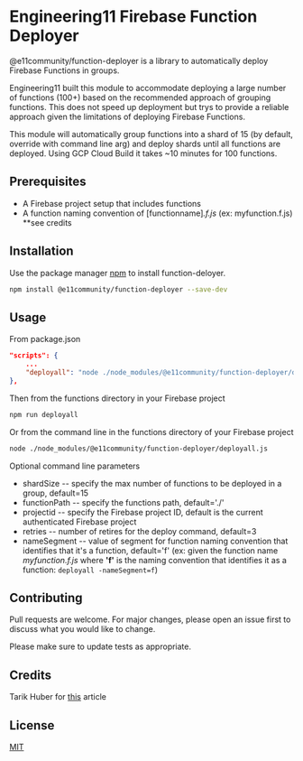 # Engineering11 Firebase Function Deployer

@e11community/function-deployer is a library to automatically deploy Firebase Functions in groups.

Engineering11 built this module to accommodate deploying a large number of functions (100+) based on the recommended approach of grouping functions. This does not speed up deployment but trys to provide a reliable approach given the limitations of deploying Firebase Functions.

This module will automatically group functions into a shard of 15 (by default, override with command line arg) and deploy  shards until all functions are deployed. Using GCP Cloud Build it takes ~10 minutes for 100 functions.


## Prerequisites
- A Firebase project setup that includes functions
- A function naming convention of [functionname]*.f.js* (ex: myfunction.f.js) **see credits
## Installation

Use the package manager [npm](https://www.npmjs.com/get-npm) to install function-deloyer.

```bash
npm install @e11community/function-deployer --save-dev
```

## Usage
From package.json
```json
"scripts": {
    ...
    "deployall": "node ./node_modules/@e11community/function-deployer/deployall.js",
},
```
Then from the functions directory in your Firebase project
```bash
npm run deployall
```

Or from the command line in the functions directory of your Firebase project
```bash
node ./node_modules/@e11community/function-deployer/deployall.js
```
Optional command line parameters
- shardSize -- specify the max number of functions to be deployed in a group, default=15
- functionPath -- specify the functions path, default='./'
- projectid -- specify the Firebase project ID, default is the current authenticated Firebase project
- retries -- number of retires for the deploy command, default=3
- nameSegment -- value of segment for function naming convention that identifies that it's a function, default='f' (ex: given the function name *myfunction.f.js* where **'f'** is the naming convention that identifies it as a function:
`deployall -nameSegment=f`)

## Contributing
Pull requests are welcome. For major changes, please open an issue first to discuss what you would like to change.

Please make sure to update tests as appropriate.

## Credits
Tarik Huber for [this]( https://codeburst.io/organizing-your-firebase-cloud-functions-67dc17b3b0da) article

## License
[MIT](https://choosealicense.com/licenses/mit/)

